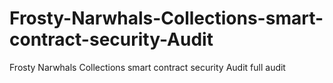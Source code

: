 # Frosty-Narwhals-Collections-smart-contract-security-Audit
Frosty Narwhals Collections smart contract security Audit full audit
